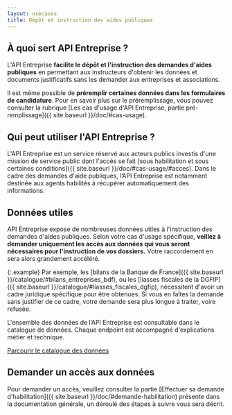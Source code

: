 ```yaml
---
layout: usecases
title: Dépôt et instruction des aides publiques
---
```


## À quoi sert API Entreprise ?

L'API Entreprise **facilite le dépôt et l'instruction des demandes d'aides publiques** en permettant aux instructeurs d'obtenir les données et documents justificatifs sans les demander aux entreprises et associations.

Il est même possible de **préremplir certaines données dans les formulaires de candidature**. Pour en savoir plus sur le préremplissage, vous pouvez consulter la rubrique [Les cas d'usage d'API Entreprise, partie pré-remplissage]({{ site.baseurl }}/doc/#cas-usage).

## Qui peut utiliser l'API Entreprise ?

L'API Entreprise est un service réservé aux acteurs publics investis d'une mission de service public dont l'accès se fait [sous habilitation et sous certaines conditions]({{ site.baseurl }}/doc/#cas-usage/#acces).
Dans le cadre des demandes d'aide publiques, l’API Entreprise est notamment destinée aux agents habilités à récupérer automatiquement des informations.

## Données utiles

API Entreprise expose de nombreuses données utiles à l'instruction des demandes d'aides publiques. Selon votre cas d'usage spécifique, **veillez à demander uniquement les accès aux données qui vous seront nécessaires pour l'instruction de vos dossiers.** Votre raccordement en sera alors grandement accéléré.

{:.example}
Par exemple, les [bilans de la Banque de France]({{ site.baseurl }}/catalogue/#bilans_entreprises_bdf), ou les [liasses fiscales de la DGFIP]({{ site.baseurl }}/catalogue/#liasses_fiscales_dgfip), nécessitent d'avoir un cadre juridique spécifique pour être obtenues. Si vous en faîtes la demande sans justifier de ce cadre, votre demande sera plus longue à traiter, voire refusée.

L'ensemble des données de l’API Entreprise est consultable dans le catalogue de données. Chaque endpoint est accompagné d'explications métier et technique.

  <a class="tpl-button tpl-button--primary" href="{{ site.baseurl }}/catalogue/">Parcourir le catalogue des données</a>


## Demander un accès aux données

Pour demander un accès, veuillez consulter la partie [Effectuer sa demande d'habilitation]({{ site.baseurl }}/doc/#demande-habilitation) présente dans la documentation générale, un déroulé des étapes à suivre vous sera décrit.


